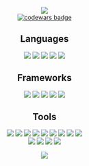 <p align="center">
  <img src = "https://github-readme-stats.vercel.app/api?username=daviddicken&show_icons=true&theme=onedark"><br>
  <a target="_blank" href="https://www.codewars.com/users/daviddicken"><img src="https://www.codewars.com/users/daviddicken/badges/large" alt="codewars badge" /></a>
  
</p>
<h2 align="center">Languages</h2>
<p align="center">
  <img src = "https://img.shields.io/badge/-Java-1572B6?style=flat&logo=java&logoColor=white">
  <img src = "https://img.shields.io/badge/-C++-1572B6?style=flat&logo=c%2B%2B&logoColor=white">
<!--   <img src = "https://img.shields.io/badge/C%23%20-%23239120.svg?style=flat&logo=c%2B%2B&logoColor=ffffff"> -->
  <img src = "https://img.shields.io/badge/-JavaScript-787878?style=flat&logo=javascript&logoColor=white">
<!--   <img src = "https://img.shields.io/badge/Python%20-%2314354C.svg?style=flat&logo=python&logoColor=ffffff"> -->
  <img src = "https://img.shields.io/badge/-HTML5-E34F26?style=flat&logo=html5&logoColor=white"> 
  <img src = "https://img.shields.io/badge/-CSS3-1572B6?style=flat&logo=css3&logoColor=white">
 
  
  
</p>
<h2 align="center">Frameworks</h2>
<p align="center">
<!--   <img src="https://img.shields.io/badge/.NET Core-net%23239120.svg?style=flat&logo=dot-net&logoColor=00c8ff"> -->
<!--   <img src="https://img.shields.io/badge/-React-000000?style=flat&logo=react&logoColor=00c8ff"> -->
  <img src="https://img.shields.io/badge/jQuery%20-%230769AD.svg?style=flat&logo=jquery&logoColor=00c8ff">
<!--   <img src="https://img.shields.io/badge/Django%20-%23092E20.svg?style=flat&logo=django&logoColor=00c8ff"> -->
  <img src="https://img.shields.io/badge/Bootstrap%20-%23563D7C.svg?style=flat&logo=bootstrap&logoColor=00c8ff">
  <img src="https://img.shields.io/badge/Springboot-%23563D7C.svg?style=flat&logo=Springboot&logoColor=00c8ff">
  <img src="https://img.shields.io/badge/Amplify-%23563D7C.svg?style=flat&logo=amazon&logoColor=00c8ff">
  <img src="https://img.shields.io/badge/AndroidSDK-%23563D7C.svg?style=flat&logo=android&logoColor=00c8ff">
  
  
<!--   <img src="https://img.shields.io/badge/Material%20UI%20-%230081CB.svg?style=flat&logo=material-ui&logoColor=00c8ff"> -->
<!--   <img src="https://img.shields.io/badge/Xamarin%20Forms-%233498DB.svg?style=flat&logo=xamarin&logoColor=00c8ff"> -->
</p>
<h2 align="center">Tools</h2>
<p align="center">
  <img src="https://img.shields.io/badge/-Express.js-787878?style=flat">
  <img src="https://img.shields.io/badge/-Node.js-3C873A?style=flat&logo=Node.js&logoColor=white">
  <img src="http://img.shields.io/badge/-Git-F1502F?style=flat&logo=git&logoColor=FFFFFF">
  <img src="http://img.shields.io/badge/-Github-000000?style=flat&logo=github&logoColor=FFFFFF">
  <img src="http://img.shields.io/badge/-VS%20Code-007ACC?style=flat&logo=visual%20studio%20code&logoColor=white">
  <img src="http://img.shields.io/badge/-Visual%20Studio-007ACC?style=flat&logo=visual%20studio&logoColor=white">
  <img src="http://img.shields.io/badge/-IntelliJ-007ACC?style=flat&logo=jetbrains&logoColor=white">
  <img src="http://img.shields.io/badge/-IntelliJ-007ACC?style=flat&logo=jetbrains&logoColo
  <img src="http://img.shields.io/badge/-IntelliJ-007ACC?style=flat&logo=https://www.google.com/url?sa=i&url=https%3A%2F%2Fsnapcraft.io%2Fintellij-idea-community&psig=AOvVaw10SmOwcyC1xA0u1fUfUVj0&ust=1607831060629000&source=images&cd=vfe&ved=0CAIQjRxqFwoTCNDCodDDx-0CFQAAAAAdAAAAABAP&logoColor=white">
  
  
  
  <img src="http://img.shields.io/badge/-Heroku-430098?style=flat&logo=heroku&logoColor=white">
  <br>
  <img src="https://img.shields.io/badge/AWS%20-%230072C6.svg?style=flat&logo=amazon&logoColor=00c8ff">
  <img src="https://img.shields.io/badge/SQL-CC2927?style=flat&logo=sql&logoColor=00c8ff">
  <img src="https://img.shields.io/badge/Postgres-%23316192.svg?style=flat&logo=postgresql&logoColor=00c8ff">
  <img src="https://img.shields.io/badge/Android Studio-%23316192.svg?style=flat&logo=android&logoColor=00c8ff">
 
 </p>
 <p align="center">
  <img src="https://github-readme-stats.vercel.app/api/top-langs/?username=daviddicken&layout=compact)](https://github.com/anuraghazra/github-readme-stats&theme=onedark&layout=compact">
 </p>
<!-- [![Top Langs](https://github-readme-stats.vercel.app/api/top-langs/?username=daviddicken&layout=compact)](https://github.com/anuraghazra/github-readme-stats) -->


